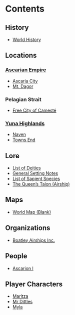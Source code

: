 # Contents
## History
- [World History](History/World%20History.md)
## Locations
### [Ascarian Empire](Locations/Ascarian%20Empire/Ascarian%20Empire.md)
- [Ascaria City](Locations/Ascarian%20Empire/Ascaria%20City.md)
- [Mt. Dagor](Locations/Ascarian%20Empire/Mt.%20Dagor.md)
### Pelagian Strait
 -  [Free City of Camesté](Locations/Pelagian%20Strait/Free%20City%20of%20Camesté.md)
### [Yuna Highlands](Locations/Yuna%20Highlands/Yuna%20Highlands.md)
-  [Naven](Locations/Yuna%20Highlands/Naven.md)
- [Towns End](Locations/Yuna%20Highlands/Towns%20End.md)
## Lore
- [List of Deities](Lore/List%20of%20Deities.md)
- [General Setting Notes](Lore/General%20Setting%20Notes.md)
- [List of Sapient Species](Lore/List%20of%20Sapient%20Species.md)
- [The Queen’s Talon (Airship)](Lore/The%20Queen’s%20Talon%20(Airship).md)
## Maps
- [World Map (Blank)](Maps/World%20Map%20(Blank).md)
## Organizations
- [Boatley Airships Inc.](Factions/Boatley%20Airships%20Inc..md)
## People
- [Ascarion I](People/Ascarion%20I.md)
## Player Characters
- [Maritza](Player%20Characters/Maritza.md)
- [Mr Dittles](Player%20Characters/Mr%20Dittles.md)
- [Myla](Player%20Characters/Myla.md)